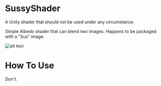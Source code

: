 # SussyShader

A Unity shader that should not be used under any circumstance.

Simple Albedo shader that can blend two images. Happens to be packaged with a "Sus" image.

![alt text](https://portalsam.net/wp-content/uploads/2022/05/SS.png)

# How To Use

*Don't.*
